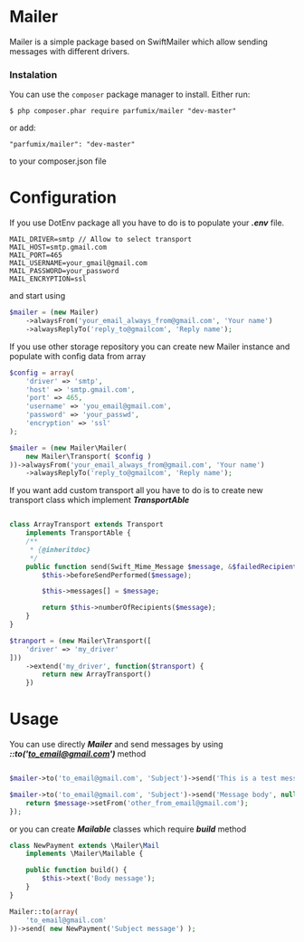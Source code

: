 # Mailer 

Mailer is a simple package based on SwiftMailer which allow sending messages with different drivers.

### Instalation
You can use the `composer` package manager to install. Either run:

    $ php composer.phar require parfumix/mailer "dev-master"

or add:

    "parfumix/mailer": "dev-master"

to your composer.json file

# Configuration

If you use DotEnv package all you have to do is to populate your ***.env*** file.

```env
MAIL_DRIVER=smtp // Allow to select transport
MAIL_HOST=smtp.gmail.com
MAIL_PORT=465
MAIL_USERNAME=your_gmail@gmail.com
MAIL_PASSWORD=your_password
MAIL_ENCRYPTION=ssl
```

and start using 

```php
$mailer = (new Mailer)
    ->alwaysFrom('your_email_always_from@gmail.com', 'Your name')
    ->alwaysReplyTo('reply_to@gmailcom', 'Reply name');
```

If you use other storage repository you can create new Mailer instance and populate with config data from array

```php
$config = array(
    'driver' => 'smtp',
    'host' => 'smtp.gmail.com',
    'port' => 465,
    'username' => 'you_email@gmail.com',
    'password' => 'your_passwd',
    'encryption' => 'ssl'
);

$mailer = (new Mailer\Mailer(
    new Mailer\Transport( $config )
))->alwaysFrom('your_email_always_from@gmail.com', 'Your name')
    ->alwaysReplyTo('reply_to@gmailcom', 'Reply name');
```

If you want add custom transport all you have to do is to create new transport class which implement ***TransportAble***

```php

class ArrayTransport extends Transport
    implements TransportAble {
    /**
     * {@inheritdoc}
     */
    public function send(Swift_Mime_Message $message, &$failedRecipients = null) {
        $this->beforeSendPerformed($message);

        $this->messages[] = $message;

        return $this->numberOfRecipients($message);
    }
}

$tranport = (new Mailer\Transport([
    'driver' => 'my_driver'
]))
    ->extend('my_driver', function($transport) {
        return new ArrayTransport()
    })

```
    
# Usage

You can use directly ***Mailer*** and send messages by using ***::to('to_email@gmail.com')*** method

```php

$mailer->to('to_email@gmail.com', 'Subject')->send('This is a test message');

$mailer->to('to_email@gmail.com', 'Subject')->send('Message body', null, function (\Mailer\Message $message) {
    return $message->setFrom('other_from_email@gmail.com');
});
```

or you can create ***Mailable*** classes which require ***build*** method

```php
class NewPayment extends \Mailer\Mail
    implements \Mailer\Mailable {

    public function build() {
        $this->text('Body message');
    }
}

Mailer::to(array(
    'to_email@gmail.com'
))->send( new NewPayment('Subject message') );
```


